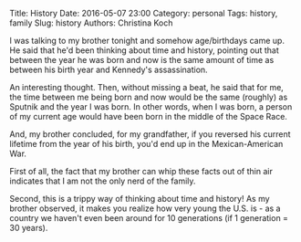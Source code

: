 Title: History
Date: 2016-05-07 23:00
Category: personal
Tags: history, family
Slug: history
Authors: Christina Koch

I was talking to my brother tonight and somehow age/birthdays came up.  He 
said that he'd been thinking about time and history, pointing out that between 
the year he was born and now is the same amount of time as between his birth 
year and Kennedy's assassination.  

An interesting thought.  Then, without missing a beat, he said that for me, 
the time between me being born and now would be the same (roughly) as 
Sputnik and the year I was born.  In other words, when I was born, a person 
of my current age would have been born in the middle of the Space Race.  

And, my brother concluded, for my grandfather,
if you reversed his current lifetime from the 
year of his birth, you'd end up in the Mexican-American War.  

First of all, the fact that my brother can whip these facts out of thin 
air indicates that I am not the only nerd of the family.  

Second, this is a trippy way of thinking about time 
and history!  As my brother observed, it makes you realize how 
very young the U.S. is - as a country we haven't even been around for 
10 generations (if 1 generation = 30 years).  